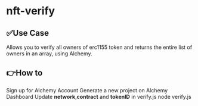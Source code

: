 # nft-verify

## ✅Use Case 
Allows you to verify all owners of erc1155 token and returns the entire list of owners in an array, using Alchemy.

## 👉How to 
Sign up for Alchemy Account 
Generate a new project on Alchemy Dashboard
Update **network**,**contract** and **tokenID** in verify.js
node verify.js
